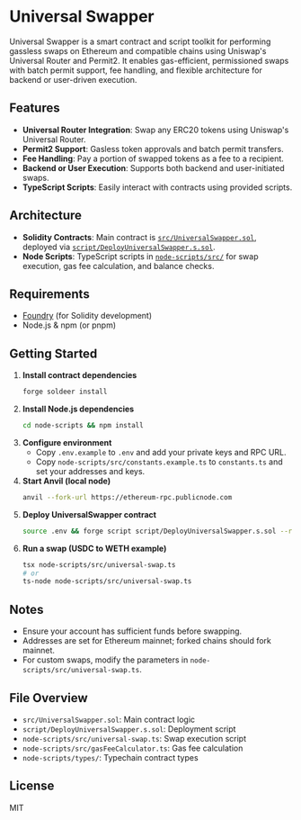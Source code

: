 
# Universal Swapper

Universal Swapper is a smart contract and script toolkit for performing gassless swaps on Ethereum and compatible chains using Uniswap's Universal Router and Permit2. It enables gas-efficient, permissioned swaps with batch permit support, fee handling, and flexible architecture for backend or user-driven execution.

## Features
- **Universal Router Integration**: Swap any ERC20 tokens using Uniswap's Universal Router.
- **Permit2 Support**: Gasless token approvals and batch permit transfers.
- **Fee Handling**: Pay a portion of swapped tokens as a fee to a recipient.
- **Backend or User Execution**: Supports both backend and user-initiated swaps.
- **TypeScript Scripts**: Easily interact with contracts using provided scripts.

## Architecture
- **Solidity Contracts**: Main contract is [`src/UniversalSwapper.sol`](src/UniversalSwapper.sol), deployed via [`script/DeployUniversalSwapper.s.sol`](script/DeployUniversalSwapper.s.sol).
- **Node Scripts**: TypeScript scripts in [`node-scripts/src/`](node-scripts/src/) for swap execution, gas fee calculation, and balance checks.


## Requirements
- [Foundry](https://book.getfoundry.sh/) (for Solidity development)
- Node.js & npm (or pnpm)


## Getting Started
1. **Install contract dependencies**
	```bash
	forge soldeer install
	```
2. **Install Node.js dependencies**
	```bash
	cd node-scripts && npm install
	```
3. **Configure environment**
	- Copy `.env.example` to `.env` and add your private keys and RPC URL.
	- Copy `node-scripts/src/constants.example.ts` to `constants.ts` and set your addresses and keys.
4. **Start Anvil (local node)**
	```bash
	anvil --fork-url https://ethereum-rpc.publicnode.com 
	```
5. **Deploy UniversalSwapper contract**
	```bash
	source .env && forge script script/DeployUniversalSwapper.s.sol --rpc-url $RPC_URL --private-key $PRIVATE_KEY --broadcast
	```
6. **Run a swap (USDC to WETH example)**
	```bash
	tsx node-scripts/src/universal-swap.ts
	# or
	ts-node node-scripts/src/universal-swap.ts
	```

## Notes
- Ensure your account has sufficient funds before swapping.
- Addresses are set for Ethereum mainnet; forked chains should fork mainnet.
- For custom swaps, modify the parameters in `node-scripts/src/universal-swap.ts`.

## File Overview
- `src/UniversalSwapper.sol`: Main contract logic
- `script/DeployUniversalSwapper.s.sol`: Deployment script
- `node-scripts/src/universal-swap.ts`: Swap execution script
- `node-scripts/src/gasFeeCalculator.ts`: Gas fee calculation
- `node-scripts/types/`: Typechain contract types

## License
MIT